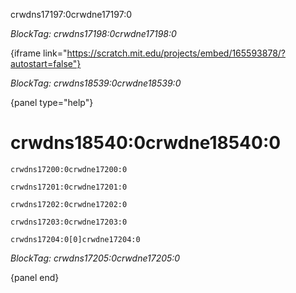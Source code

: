 crwdns17197:0crwdne17197:0

*BlockTag: crwdns17198:0crwdne17198:0*

{iframe link="https://scratch.mit.edu/projects/embed/165593878/?autostart=false"}

*BlockTag: crwdns18539:0crwdne18539:0*

{panel type="help"}

# crwdns18540:0crwdne18540:0

<pre><code class="scratch:split:random">crwdns17200:0crwdne17200:0
</code></pre>

<pre><code class="scratch:split:random">crwdns17201:0crwdne17201:0
</code></pre>

<pre><code class="scratch:split:random">crwdns17202:0crwdne17202:0
</code></pre>

<pre><code class="scratch:split:random">crwdns17203:0crwdne17203:0
</code></pre>

<pre><code class="scratch:split:random">crwdns17204:0[0]crwdne17204:0
</code></pre>

*BlockTag: crwdns17205:0crwdne17205:0*

{panel end}
